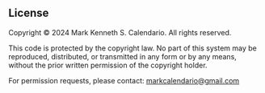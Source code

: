 ## License

Copyright © 2024 Mark Kenneth S. Calendario. All rights reserved.

This code is protected by the copyright law. No part of this system may be reproduced, distributed, or transmitted in any form or by any means, without the prior written permission of the copyright holder.

For permission requests, please contact: markcalendario@gmail.com
